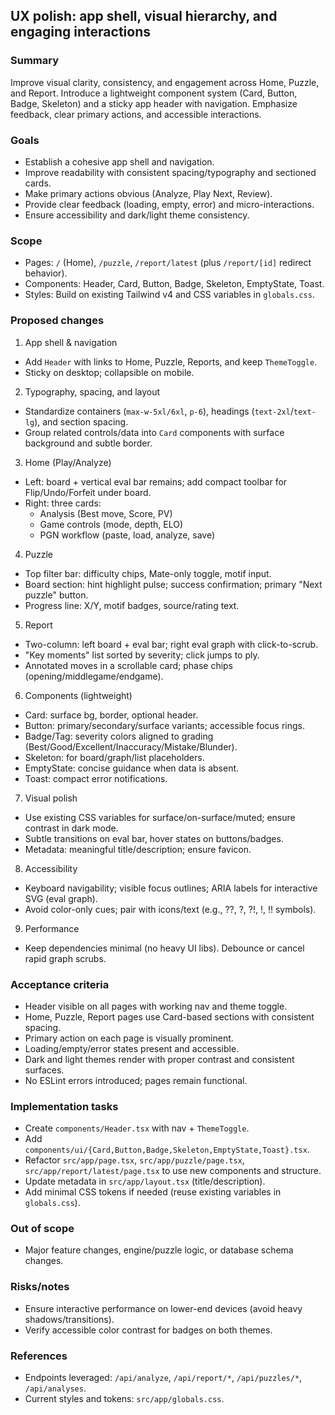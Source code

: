 ## UX polish: app shell, visual hierarchy, and engaging interactions

### Summary
Improve visual clarity, consistency, and engagement across Home, Puzzle, and Report. Introduce a lightweight component system (Card, Button, Badge, Skeleton) and a sticky app header with navigation. Emphasize feedback, clear primary actions, and accessible interactions.

### Goals
- Establish a cohesive app shell and navigation.
- Improve readability with consistent spacing/typography and sectioned cards.
- Make primary actions obvious (Analyze, Play Next, Review).
- Provide clear feedback (loading, empty, error) and micro-interactions.
- Ensure accessibility and dark/light theme consistency.

### Scope
- Pages: `/` (Home), `/puzzle`, `/report/latest` (plus `/report/[id]` redirect behavior).
- Components: Header, Card, Button, Badge, Skeleton, EmptyState, Toast.
- Styles: Build on existing Tailwind v4 and CSS variables in `globals.css`.

### Proposed changes

1) App shell & navigation
- Add `Header` with links to Home, Puzzle, Reports, and keep `ThemeToggle`.
- Sticky on desktop; collapsible on mobile.

2) Typography, spacing, and layout
- Standardize containers (`max-w-5xl/6xl`, `p-6`), headings (`text-2xl`/`text-lg`), and section spacing.
- Group related controls/data into `Card` components with surface background and subtle border.

3) Home (Play/Analyze)
- Left: board + vertical eval bar remains; add compact toolbar for Flip/Undo/Forfeit under board.
- Right: three cards:
  - Analysis (Best move, Score, PV)
  - Game controls (mode, depth, ELO)
  - PGN workflow (paste, load, analyze, save)

4) Puzzle
- Top filter bar: difficulty chips, Mate-only toggle, motif input.
- Board section: hint highlight pulse; success confirmation; primary "Next puzzle" button.
- Progress line: X/Y, motif badges, source/rating text.

5) Report
- Two-column: left board + eval bar; right eval graph with click-to-scrub.
- "Key moments" list sorted by severity; click jumps to ply.
- Annotated moves in a scrollable card; phase chips (opening/middlegame/endgame).

6) Components (lightweight)
- Card: surface bg, border, optional header.
- Button: primary/secondary/surface variants; accessible focus rings.
- Badge/Tag: severity colors aligned to grading (Best/Good/Excellent/Inaccuracy/Mistake/Blunder).
- Skeleton: for board/graph/list placeholders.
- EmptyState: concise guidance when data is absent.
- Toast: compact error notifications.

7) Visual polish
- Use existing CSS variables for surface/on-surface/muted; ensure contrast in dark mode.
- Subtle transitions on eval bar, hover states on buttons/badges.
- Metadata: meaningful title/description; ensure favicon.

8) Accessibility
- Keyboard navigability; visible focus outlines; ARIA labels for interactive SVG (eval graph).
- Avoid color-only cues; pair with icons/text (e.g., ??, ?, ?!, !, !! symbols).

9) Performance
- Keep dependencies minimal (no heavy UI libs). Debounce or cancel rapid graph scrubs.

### Acceptance criteria
- Header visible on all pages with working nav and theme toggle.
- Home, Puzzle, Report pages use Card-based sections with consistent spacing.
- Primary action on each page is visually prominent.
- Loading/empty/error states present and accessible.
- Dark and light themes render with proper contrast and consistent surfaces.
- No ESLint errors introduced; pages remain functional.

### Implementation tasks
- Create `components/Header.tsx` with nav + `ThemeToggle`.
- Add `components/ui/{Card,Button,Badge,Skeleton,EmptyState,Toast}.tsx`.
- Refactor `src/app/page.tsx`, `src/app/puzzle/page.tsx`, `src/app/report/latest/page.tsx` to use new components and structure.
- Update metadata in `src/app/layout.tsx` (title/description).
- Add minimal CSS tokens if needed (reuse existing variables in `globals.css`).

### Out of scope
- Major feature changes, engine/puzzle logic, or database schema changes.

### Risks/notes
- Ensure interactive performance on lower-end devices (avoid heavy shadows/transitions).
- Verify accessible color contrast for badges on both themes.

### References
- Endpoints leveraged: `/api/analyze`, `/api/report/*`, `/api/puzzles/*`, `/api/analyses`.
- Current styles and tokens: `src/app/globals.css`.

